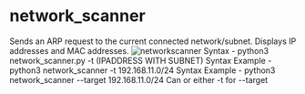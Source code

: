 # network_scanner
Sends an ARP request to the current connected network/subnet. Displays IP addresses and MAC addresses.
![networkscanner](https://user-images.githubusercontent.com/55252902/135542561-edff9bff-940b-44b2-9917-482bf55f2a33.png)
Syntax - python3 network_scanner.py -t (IPADDRESS WITH SUBNET)
Syntax Example - python3 network_scanner -t 192.168.11.0/24
Syntax Example - python3 network_scanner --target 192.168.11.0/24
Can or either -t for --target 

